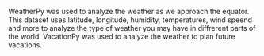 WeatherPy was used to analyze the weather as we approach the equator. This dataset uses latitude, longitude, humidity, temperatures, wind speend and more to analyze the type of weather you may have in diffrerent parts of the world.
VacationPy was used to analyze the weather to plan future vacations. 
